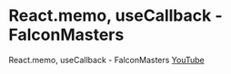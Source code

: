 # React.memo, useCallback - FalconMasters

React.memo, useCallback - FalconMasters [YouTube](https://www.youtube.com/watch?v=S8h2R71MuZU)
